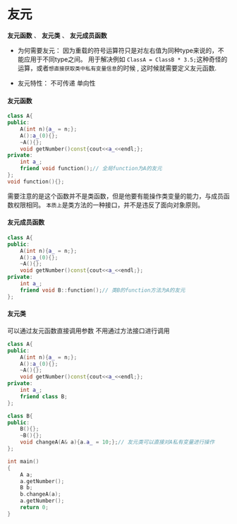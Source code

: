 # 友元
**友元函数** 、 **友元类** 、 **友元成员函数**

- 为何需要友元：
因为重载的符号运算符只是对左右值为同种type来说的，不能应用于不同type之间。
用于解决例如 `ClassA = ClassB * 3.5;`这种奇怪的运算，或者`想直接获取类中私有变量信息`的时候 ,
这时候就需要定义友元函数.

- 友元特性：
不可传递 单向性 

#### 友元函数

```c++
class A{
public:
    A(int n){a_ = n;};
    A():a_(0){};
    ~A(){};
    void getNumber()const{cout<<a_<<endl;};
private:
    int a_;
    friend void function();// 全局function为A的友元
};
void function(){};
```

需要注意的是这个函数并不是类函数，但是他要有能操作类变量的能力，与成员函数权限相同。
`本质上`是类方法的一种接口，并不是违反了面向对象原则。



#### 友元成员函数

```c++
class A{
public:
    A(int n){a_ = n;};
    A():a_(0){};
    ~A(){};
    void getNumber()const{cout<<a_<<endl;};
private:
    int a_;
    friend void B::function();// 类B的function方法为A的友元
};
```


#### 友元类

可以通过友元函数直接调用参数 不用通过方法接口进行调用
```c++
class A{
public:
    A(int n){a_ = n;};
    A():a_(0){};
    ~A(){};
    void getNumber()const{cout<<a_<<endl;};
private:
    int a_;
    friend class B;
};

class B{
public:
    B(){};
    ~B(){};
    void changeA(A& a){a.a_ = 10;};// 友元类可以直接对A私有变量进行操作
};

int main()
{
    A a;
    a.getNumber();
    B b;
    b.changeA(a);
    a.getNumber();
    return 0;
}

```













